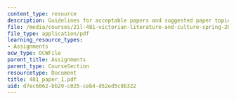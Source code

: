 ```yaml
---
content_type: resource
description: Guidelines for acceptable papers and suggested paper topics.
file: /media/courses/21l-481-victorian-literature-and-culture-spring-2003/d7ec6062bb29c025ceb4d52ed5c8b322_481_paper_1.pdf
file_type: application/pdf
learning_resource_types:
- Assignments
ocw_type: OCWFile
parent_title: Assignments
parent_type: CourseSection
resourcetype: Document
title: 481_paper_1.pdf
uid: d7ec6062-bb29-c025-ceb4-d52ed5c8b322
---
```

